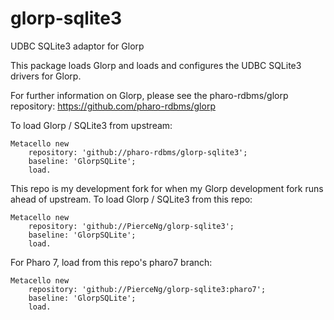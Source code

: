 # glorp-sqlite3
UDBC SQLite3 adaptor for Glorp

This package loads Glorp and loads and configures the UDBC SQLite3 drivers for Glorp.

For further information on Glorp, please see the pharo-rdbms/glorp repository: https://github.com/pharo-rdbms/glorp

To load Glorp / SQLite3 from upstream:

```smalltalk
Metacello new 
	repository: 'github://pharo-rdbms/glorp-sqlite3';
	baseline: 'GlorpSQLite';
	load.
```

This repo is my development fork for when my Glorp development fork runs ahead
of upstream. To load Glorp / SQLite3 from this repo:

```smalltalk
Metacello new 
	repository: 'github://PierceNg/glorp-sqlite3';
	baseline: 'GlorpSQLite';
	load.
```

For Pharo 7, load from this repo's pharo7 branch:

```smalltalk
Metacello new 
	repository: 'github://PierceNg/glorp-sqlite3:pharo7';
	baseline: 'GlorpSQLite';
	load.
```

